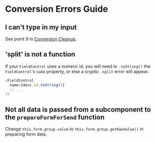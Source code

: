 # Conversion Errors Guide

## I can't type in my input

See point 9 in [Conversion Cleanup](./conversion-errors-cleanup.md).

## 'split' is not a function

If your `FieldControl` uses a numeric id, you will need to `.toString()` the `FieldControl`'s `name` property, or else a cryptic `.split` error will appear.

```js
<FieldControl
  name={desc.id.toString()}
  // ...
/>
```

## Not all data is passed from a subcomponent to the `prepareFormForSend` function

Change `this.form.group.value` to `this.form.group.getRawValue()` in preparing form data.
